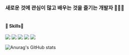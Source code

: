 <h3> 새로운 것에 관심이 많고 배우는 것을 즐기는 개발자 👨🏻‍💻 </h3>

#
<h4>🧳 Skills </h4>
<p>
  <img src="https://img.shields.io/badge/JAVA-007396?style=flat-square&logo=JAVA&logoColor=white"/></a>
  <img src="https://img.shields.io/badge/Spring-6DB33F?style=flat-square&logo=jQuery&logoColor=white" />
  <img src="https://img.shields.io/badge/SpringBoot-6DB33F?style=flat-square&logo=SpringBoot&logoColor=white" />
  <img src="https://img.shields.io/badge/Swift-F05138?style=flat-square&logo=Swift&logoColor=white"/>
  <img src="https://img.shields.io/badge/Delphi-EE1F35?style=flat-square&logo=Delphi&logoColor=white"/>
</p>

![Anurag's GitHub stats](https://github-readme-stats.vercel.app/api?username=leejaesup&show_icons=true&theme=dracula)
